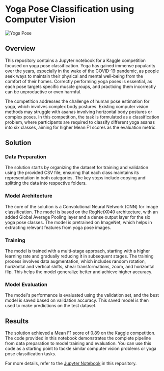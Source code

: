 # Yoga Pose Classification using Computer Vision

![Yoga Pose](https://c.ndtvimg.com//yoga_625x300_1529482160763.jpg)

## Overview

This repository contains a Jupyter notebook for a Kaggle competition focused on yoga pose classification. Yoga has gained immense popularity over the years, especially in the wake of the COVID-19 pandemic, as people seek ways to maintain their physical and mental well-being from the comfort of their homes. Correctly performing yoga poses is essential, as each pose targets specific muscle groups, and practicing them incorrectly can be unproductive or even harmful.

The competition addresses the challenge of human pose estimation for yoga, which involves complex body postures. Existing computer vision methods may struggle with asanas involving horizontal body postures or complex poses. In this competition, the task is formulated as a classification problem, where participants are required to classify different yoga asanas into six classes, aiming for higher Mean F1 scores as the evaluation metric.

## Solution

### Data Preparation

The solution starts by organizing the dataset for training and validation using the provided CSV file, ensuring that each class maintains its representation in both categories. The key steps include copying and splitting the data into respective folders.

### Model Architecture

The core of the solution is a Convolutional Neural Network (CNN) for image classification. The model is based on the RegNetX040 architecture, with an added Global Average Pooling layer and a dense output layer for the six yoga pose classes. The model is pretrained on ImageNet, which helps in extracting relevant features from yoga pose images.

### Training

The model is trained with a multi-stage approach, starting with a higher learning rate and gradually reducing it in subsequent stages. The training process involves data augmentation, which includes random rotation, horizontal and vertical shifts, shear transformations, zoom, and horizontal flip. This helps the model generalize better and achieve higher accuracy.

### Model Evaluation

The model's performance is evaluated using the validation set, and the best model is saved based on validation accuracy. This saved model is then used to make predictions on the test dataset.

## Results

The solution achieved a Mean F1 score of 0.89 on the Kaggle competition. The code provided in this notebook demonstrates the complete pipeline from data preparation to model training and evaluation. You can use this code as a starting point to tackle similar computer vision problems or yoga pose classification tasks.

For more details, refer to the [Jupyter Notebook](yoga_pose_classification.ipynb) in this repository.
